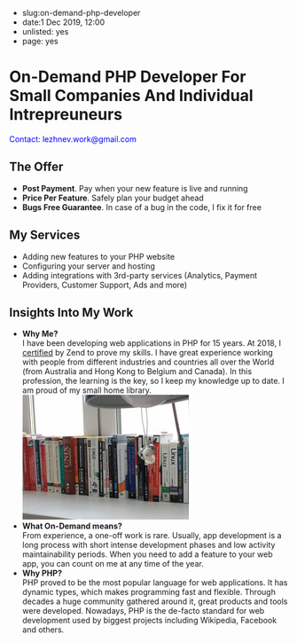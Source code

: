 - slug:on-demand-php-developer
- date:1 Dec 2019, 12:00
- unlisted: yes
- page: yes

# On-Demand PHP Developer For Small Companies And Individual Intrepreuneurs

<div style="color:blue;">Contact: lezhnev.work@gmail.com</div>

## The Offer

- **Post Payment**. Pay when your new feature is live and running
- **Price Per Feature**. Safely plan your budget ahead
- **Bugs Free Guarantee**. In case of a bug in the code, I fix it for free

## My Services

- Adding new features to your PHP website
- Configuring your server and hosting
- Adding integrations with 3rd-party services (Analytics, Payment Providers, Customer Support, Ads and more)

## Insights Into My Work

- **Why Me?**<br>
  I have been developing web applications in PHP for 15 years. At 2018, I [certified](php-7-zend-certified-engineer-exam-zce.html) by Zend to prove my skills. I have great experience working with people from different industries and countries all over the World (from Australia and Hong Kong to
  Belgium and Canada). In this profession, the learning is the key, so I keep my knowledge up to date. I am proud of my small home library. <br><img src="books.jpg" style="max-width:300px;">
- **What On-Demand means?**<br>
  From experience, a one-off work is rare. Usually, app development is a long process with short intense development phases and low activity maintainability periods. When you need to add a feature to your web app, you can count on me at any time of the year.
- **Why PHP?**<br>
  PHP proved to be the most popular language for web applications. It has dynamic types, which makes programming fast and flexible. Through decades a huge community gathered around it, great products and tools were developed. Nowadays, PHP is the de-facto standard for web development used by biggest
  projects including Wikipedia, Facebook and others.
